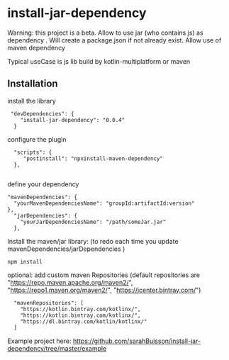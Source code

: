 # install-jar-dependency
Warning: this project is a beta. 
Allow to use jar (who contains js) as dependency .
Will create a package.json if not already exist.
Allow use of maven dependency

Typical useCase is js lib build by kotlin-multiplatform or maven

## Installation

install the library 

```
 "devDependencies": {
    "install-jar-dependency": "0.0.4"
  }
```

configure the plugin

```
  "scripts": {
     "postinstall": "npxinstall-maven-dependency"
  },
  
```
  define your dependency
  ```
  "mavenDependencies": {
    "yourMavenDependenciesName": "groupId:artifactId:version"
  },
    "jarDependencies": {
      "yourJarDependenciesName": "/path/someJar.jar"
    },

```

  Install the maven/jar library: (to redo each time you update mavenDependencies/jarDependencies )
   
  ```
  npm install
  ```
  
  

optional: add custom maven Repositories
(default repositories are "https://repo.maven.apache.org/maven2/", "https://repo1.maven.org/maven2/", "https://jcenter.bintray.com/")
```
  "mavenRepositories": [
    "https://kotlin.bintray.com/kotlinx/",
    "https://kotlin.bintray.com/kotlinx/",
    "https://dl.bintray.com/kotlin/kotlinx/"
  ]
```
  
  
  Example project here: https://github.com/sarahBuisson/install-jar-dependency/tree/master/example